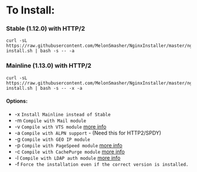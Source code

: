 # To Install:

### Stable (1.12.0) with HTTP/2

```shell
curl -sL https://raw.githubusercontent.com/MelonSmasher/NginxInstaller/master/nginx-install.sh | bash -s -- -a
```

### Mainline (1.13.0) with HTTP/2

```shell
curl -sL https://raw.githubusercontent.com/MelonSmasher/NginxInstaller/master/nginx-install.sh | bash -s -- -x -a
```

#### Options:

* -x `Install Mainline instead of Stable`
* -m `Compile with Mail module`
* -v `Compile with VTS module` [more info](https://github.com/vozlt/nginx-module-vts)
* -a `Compile with ALPN support` - (Need this for HTTP2/SPDY)
* -g `Compile with GEO IP module`
* -p `Compile with PageSpeed module` [more info](https://developers.google.com/speed/pagespeed/)
* -c `Compile with CachePurge module` [more info](https://github.com/FRiCKLE/ngx_cache_purge)
* -l `Compile with LDAP auth module` [more info](https://github.com/kvspb/nginx-auth-ldap)
* -f `Force the installation even if the correct version is installed.`
